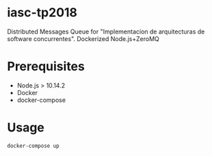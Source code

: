 # iasc-tp2018
Distributed Messages Queue for "Implementacion de arquitecturas de software concurrentes".
Dockerized Node.js+ZeroMQ

# Prerequisites

- Node.js > 10.14.2
- Docker
- docker-compose

# Usage

```docker-compose up```